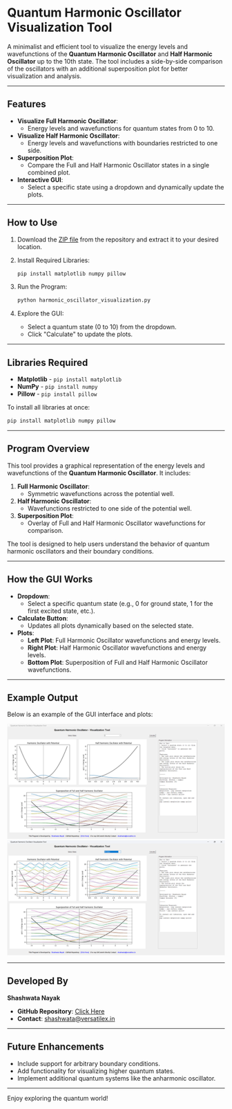 # Quantum Harmonic Oscillator Visualization Tool

A minimalist and efficient tool to visualize the energy levels and wavefunctions of the **Quantum Harmonic Oscillator** and **Half Harmonic Oscillator** up to the 10th state. The tool includes a side-by-side comparison of the oscillators with an additional superposition plot for better visualization and analysis.

---

## Features

- **Visualize Full Harmonic Oscillator**:
  - Energy levels and wavefunctions for quantum states from 0 to 10.
- **Visualize Half Harmonic Oscillator**:
  - Energy levels and wavefunctions with boundaries restricted to one side.
- **Superposition Plot**:
  - Compare the Full and Half Harmonic Oscillator states in a single combined plot.
- **Interactive GUI**:
  - Select a specific state using a dropdown and dynamically update the plots.

---

## How to Use

1. Download the [ZIP file](https://github.com/shashwatanayak/minimalist-quantum-lho/blob/main/harmonic_oscillator_visualization.zip) from the repository and extract it to your desired location.

2. Install Required Libraries:
   ```bash
   pip install matplotlib numpy pillow
   ```

3. Run the Program:
   ```bash
   python harmonic_oscillator_visualization.py
   ```

4. Explore the GUI:
   - Select a quantum state (0 to 10) from the dropdown.
   - Click "Calculate" to update the plots.

---

## Libraries Required

- **Matplotlib** - `pip install matplotlib`
- **NumPy** - `pip install numpy`
- **Pillow** - `pip install pillow`

To install all libraries at once:
```bash
pip install matplotlib numpy pillow
```

---

## Program Overview

This tool provides a graphical representation of the energy levels and wavefunctions of the **Quantum Harmonic Oscillator**. It includes:

1. **Full Harmonic Oscillator**:
   - Symmetric wavefunctions across the potential well.
2. **Half Harmonic Oscillator**:
   - Wavefunctions restricted to one side of the potential well.
3. **Superposition Plot**:
   - Overlay of Full and Half Harmonic Oscillator wavefunctions for comparison.

The tool is designed to help users understand the behavior of quantum harmonic oscillators and their boundary conditions.

---

## How the GUI Works

- **Dropdown**:
  - Select a specific quantum state (e.g., 0 for ground state, 1 for the first excited state, etc.).
- **Calculate Button**:
  - Updates all plots dynamically based on the selected state.
- **Plots**:
  - **Left Plot**: Full Harmonic Oscillator wavefunctions and energy levels.
  - **Right Plot**: Half Harmonic Oscillator wavefunctions and energy levels.
  - **Bottom Plot**: Superposition of Full and Half Harmonic Oscillator wavefunctions.

---

## Example Output

Below is an example of the GUI interface and plots:

![Quantum Harmonic Oscillator Visualization - 1st Excited State](screenshot.png)
![Quantum Harmonic Oscillator Visualization - All States](screenshot2.png)

---

## Developed By

**Shashwata Nayak**  
- **GitHub Repository**: [Click Here](https://github.com/shashwatanayak/minimalist-quantum-lho)  
- **Contact**: [shashwata@versatilex.in](mailto:shashwata@versatilex.in)

---

## Future Enhancements

- Include support for arbitrary boundary conditions.
- Add functionality for visualizing higher quantum states.
- Implement additional quantum systems like the anharmonic oscillator.

---

Enjoy exploring the quantum world!

